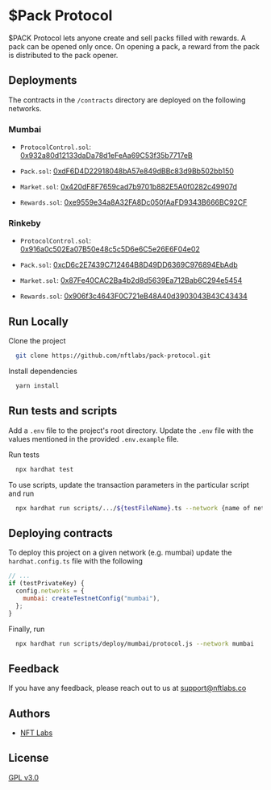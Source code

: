 # $Pack Protocol

$PACK Protocol lets anyone create and sell packs filled with rewards. A pack can be opened only once. On opening a pack, a reward 
from the pack is distributed to the pack opener.

## Deployments
The contracts in the `/contracts` directory are deployed on the following networks.

### Mumbai
- `ProtocolControl.sol`: [0x932a80d12133daDa78d1eFeAa69C53f35b7717eB](https://mumbai.polygonscan.com/address/0x932a80d12133daDa78d1eFeAa69C53f35b7717eB#code)

- `Pack.sol`: [0xdF6D4D22918048bA57e849dBBc83d9Bb502bb150](https://mumbai.polygonscan.com/address/0xdF6D4D22918048bA57e849dBBc83d9Bb502bb150#code)

- `Market.sol`: [0x420dF8F7659cad7b9701b882E5A0f0282c49907d](https://mumbai.polygonscan.com/address/0x420dF8F7659cad7b9701b882E5A0f0282c49907d#code)

- `Rewards.sol`: [0xe9559e34a8A32FA8Dc050fAaFD9343B666BC92CF](https://mumbai.polygonscan.com/address/0xe9559e34a8A32FA8Dc050fAaFD9343B666BC92CF#code)

### Rinkeby

- `ProtocolControl.sol`: [0x916a0c502Ea07B50e48c5c5D6e6C5e26E6F04e02](https://rinkeby.etherscan.io/address/0x916a0c502Ea07B50e48c5c5D6e6C5e26E6F04e02#code)

- `Pack.sol`: [0xcD6c2E7439C712464B8D49DD6369C976894EbAdb](https://rinkeby.etherscan.io/address/0xcD6c2E7439C712464B8D49DD6369C976894EbAdb#code)

- `Market.sol`: [0x87Fe40CAC2Ba4b2d8d5639Ea712Bab6C294e5454](https://rinkeby.etherscan.io/address/0x87Fe40CAC2Ba4b2d8d5639Ea712Bab6C294e5454#code)

- `Rewards.sol`: [0x906f3c4643F0C721eB48A40d3903043B43C43434](https://rinkeby.etherscan.io/address/0x906f3c4643F0C721eB48A40d3903043B43C43434#code)

## Run Locally

Clone the project

```bash
  git clone https://github.com/nftlabs/pack-protocol.git
```

Install dependencies

```bash
  yarn install
```

## Run tests and scripts

Add a `.env` file to the project's root directory. Update the `.env` file with the values mentioned in the provided `.env.example` file.

Run tests

```bash
  npx hardhat test
```

To use scripts, update the transaction parameters in the particular script and run

```bash
  npx hardhat run scripts/.../${testFileName}.ts --network {name of network}
```
  
## Deploying contracts

To deploy this project on a given network (e.g. mumbai) update the `hardhat.config.ts` file with the following

```javascript
// ...
if (testPrivateKey) {
  config.networks = {
    mumbai: createTestnetConfig("mumbai"),
  };
}
```

Finally, run 

```bash
  npx hardhat run scripts/deploy/mumbai/protocol.js --network mumbai
```
  
## Feedback

If you have any feedback, please reach out to us at support@nftlabs.co

## Authors

- [NFT Labs](https://github.com/nftlabs)

  
## License

[GPL v3.0](https://choosealicense.com/licenses/gpl-3.0/)
